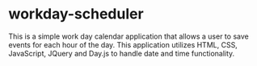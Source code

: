 # workday-scheduler
This is a simple work day calendar application that allows a user to save events for each hour of the day. This application utilizes HTML, CSS, JavaScript, JQuery and Day.js to handle date and time functionality.
